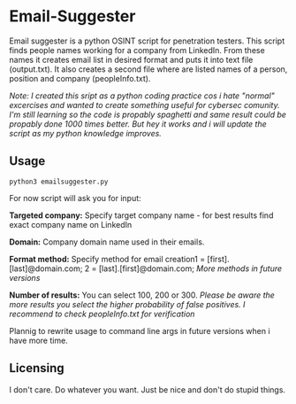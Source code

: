 # Email-Suggester

Email suggester is a python OSINT script for penetration testers. This script finds people names working for a company from LinkedIn. From these names it creates email list in desired format and puts it into text file (output.txt). It also creates a second file where are listed names of a person, position and company (peopleInfo.txt).

*Note: I created this sript as a python coding practice cos i hate "normal" excercises and wanted to create something useful for cybersec comunity. I'm still learning so the code is propably spaghetti and same result could be propably done 1000 times better. But hey it works and i will update the script as my python knowledge improves.* 


## Usage


```
python3 emailsuggester.py
```


For now script will ask you for input: 

**Targeted company:** Specify target company name - for best results find exact company name on LinkedIn

**Domain:** Company domain name used in their emails.

**Format method:** Specify method for email creation1 = [first].[last]@domain.com; 2 = [last].[first]@domain.com;  *More methods in future versions*

**Number of results:** You can select 100, 200 or 300. *Please be aware the more results you select the higher probability of false positives. I recommend to check peopleInfo.txt for verification*

Plannig to rewrite usage to command line args in future versions when i have more time. 


## Licensing

I don't care. Do whatever you want. Just be nice and don't do stupid things. 



